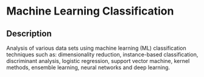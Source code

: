 # Machine Learning Classification

## Description
Analysis of various data sets using machine learning (ML) classification techniques such as: dimensionality reduction, instance-based classification, discriminant analysis, logistic regression, support vector machine, kernel methods, ensemble learning, neural networks and deep learning.
